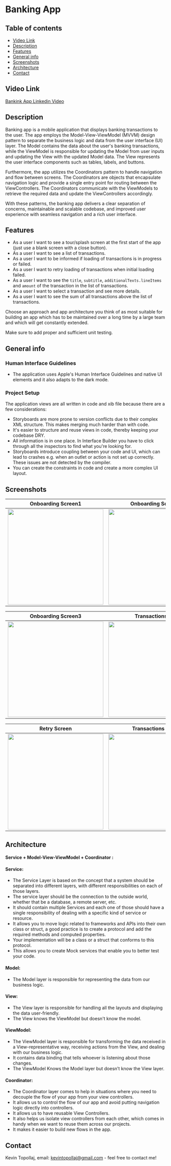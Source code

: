 # Banking App

## Table of contents
* [Video Link](#video-link)
* [Description](#description)
* [Features](#Features)
* [General info](#general-info)
* [Screenshots](#screenshots)
* [Architecture](#architecture)
* [Contact](#contact)


## Video Link

[Bankink App Linkedin Video](https://www.linkedin.com/feed/update/urn:li:activity:7042878821913571328/)


## Description

Banking app is a mobile application that displays banking transactions to the user. The app employs the Model-View-ViewModel (MVVM) design pattern to separate the business logic and data from the user interface (UI) layer. The Model contains the data about the user's banking transactions, while the ViewModel is responsible for updating the Model from user inputs and updating the View with the updated Model data. The View represents the user interface components such as tables, labels, and buttons.

Furthermore, the app utilizes the Coordinators pattern to handle navigation and flow between screens. The Coordinators are objects that encapsulate navigation logic and provide a single entry point for routing between the ViewControllers. The Coordinators communicate with the ViewModels to retrieve the required data and update the ViewControllers accordingly.

With these patterns, the banking app delivers a clear separation of concerns, maintainable and scalable codebase, and improved user experience with seamless navigation and a rich user interface.


## Features

- As a user I want to see a tour/splash screen at the first start of the app (just use a blank screen with a close button).
- As a user I want to see a list of transactions.
- As a user I want to be informed if loading of transactions is in progress or failed.
- As a user I want to retry loading of transactions when initial loading failed.
- As a user I want to see the `title`, `subtitle`, `additionalTexts.lineItems` and `amount` of the transaction in the list of transactions.
- As a user I want to select a transaction and see more details.
- As a user I want to see the sum of all transactions above the list of transactions.

Choose an approach and app architecture you think of as most suitable for building an app which has to be maintained over a long time by a large team and which will get constantly extended. 

Make sure to add proper and sufficient unit testing.


## General info

### Human Interface Guidelines
* The application uses Apple's Human Interface Guidelines and native UI elements and it also adapts to the dark mode.

### Project Setup
The application views are all written in code and xib file because there are a few considerations:

* Storyboards are more prone to version conflicts due to their complex XML structure. This makes merging much harder than with code.
* It's easier to structure and reuse views in code, thereby keeping your codebase DRY.
* All information is in one place. In Interface Builder you have to click through all the inspectors to find what you're looking for.
* Storyboards introduce coupling between your code and UI, which can lead to crashes e.g. when an outlet or action is not set up correctly. These issues are not detected by the compiler.
* You can create the constraints in code and create a more complex UI layout.


## Screenshots

Onboarding Screen1         |  Onboarding Screen2
:-------------------------:|:-------------------------:
<img src="./img/S1.png" width="300"> | <img src="./img/S2.png" width="300">

Onboarding Screen3         |  Transactions List
:-------------------------:|:-------------------------:
<img src="./img/S3.png" width="300"> | <img src="./img/S4.png" width="300">

Retry Screen               |  Transactions Detail
:-------------------------:|:-------------------------:
<img src="./img/S5.png" width="300"> | <img src="./img/S6.png" width="300">


## Architecture

#### Service + Model-View-ViewModel + Coordinator :

#### Service:

- The Service Layer is based on the concept that a system should be separated into different layers, with different responsibilities on each of those layers.
- The service layer should be the connection to the outside world, whether that be a database, a remote server, etc.
- It should contain multiple Services and each one of those should have a single responsibility of dealing with a specific kind of service or resource.
- It allows you to move logic related to frameworks and APIs into their own class or struct, a good practice is to create a protocol and add the required methods and computed properties. 
- Your implementation will be a class or a struct that conforms to this protocol.
- This allows you to create Mock services that enable you to better test your code.


#### Model:

- The Model layer is responsible for representing the data from our business logic.


#### View:

- The View layer is responsible for handling all the layouts and displaying the data user-friendly. 
- The View knows the ViewModel but doesn't know the model.


#### ViewModel:

- The ViewModel layer is responsible for transforming the data received in a View-representative way, receiving actions from the View, and dealing with our business logic.
- It contains data binding that tells whoever is listening about those changes. 
- The ViewModel Knows the Model layer but doesn’t know the View layer. 


#### Coordinator:

- The Coordinator layer comes to help in situations where you need to decouple the flow of your app from your view controllers.
- It allows us to control the flow of our app and avoid putting navigation logic directly into controllers. 
- It allows us to have reusable View Controllers.
- It also helps us isolate view controllers from each other, which comes in handy when we want to reuse them across our projects. 
- It makes it easier to build new flows in the app.

## Contact
Kevin Topollaj, email: kevintopollaj@gmail.com - feel free to contact me!
